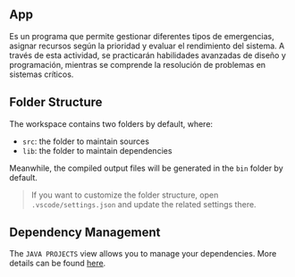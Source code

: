 ## App

Es un programa que permite gestionar diferentes tipos de emergencias, asignar recursos según la prioridad y evaluar el rendimiento del sistema. 
A través de esta actividad, se practicarán habilidades avanzadas de diseño y programación, mientras se comprende la resolución de problemas en sistemas críticos.


## Folder Structure

The workspace contains two folders by default, where:

- `src`: the folder to maintain sources
- `lib`: the folder to maintain dependencies

Meanwhile, the compiled output files will be generated in the `bin` folder by default.

> If you want to customize the folder structure, open `.vscode/settings.json` and update the related settings there.

## Dependency Management

The `JAVA PROJECTS` view allows you to manage your dependencies. More details can be found [here](https://github.com/microsoft/vscode-java-dependency#manage-dependencies).
